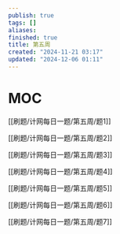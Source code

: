 ```yaml
---
publish: true
tags: []
aliases: 
finished: true
title: 第五周
created: "2024-11-21 03:17"
updated: "2024-12-06 01:11"
---
```

# MOC

[[刷题/计网每日一题/第五周/题1]]

[[刷题/计网每日一题/第五周/题2]]

[[刷题/计网每日一题/第五周/题3]]

[[刷题/计网每日一题/第五周/题4]]

[[刷题/计网每日一题/第五周/题5]]

[[刷题/计网每日一题/第五周/题6]]

[[刷题/计网每日一题/第五周/题7]]